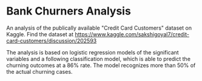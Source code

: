 # Bank Churners Analysis
 An analysis of the publically available "Credit Card Customers" dataset on Kaggle. Find the dataset at https://www.kaggle.com/sakshigoyal7/credit-card-customers/discussion/202593
 
 The analysis is based on logistic regression models of the significant variables and a following classification model, which is able to predict the churning outcomes at a 86% rate. The model recognizes more than 50% of the actual churning cases.
